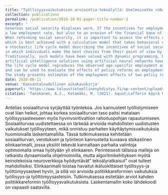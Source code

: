 ```yaml
---
title: "Työllisyysvaikutuksien arviointia tekoälyllä: Unelmoivatko robotit ansiosidonnaisesta sosiaaliturvasta?"
collection: publications
permalink: /publication/2010-10-01-paper-title-number-2
excerpt: '
Generous social security displaces work. If the incentives for employment are too weak, a high level of social security leads not only to 
a low employment rate, but also to an erosion of the financial base of the welfare state. 
When reforming social security, it is important to assess the effects of possible reforms on employment, 
which is best achieved with a calculation model that takes behavioral effects into account. In this research, 
a stochastic life cycle model describing the incentives of social security, taxation and work is developed, 
in which individuals make the best choices from their point of view by optimizing their own benefit over the life cycle. 
Traditionally, such models have been solved with dynamic programming, but with the development of algorithms, 
artificial intelligence solutions using artificial neural networks have become possible. 
The life cycle model reproduces the observed age-specific employment and unemployment rates well, 
and can be used to evaluate the effects of policy reforms on employment and unemployment rates. 
The study presents estimates of the employment effects of two policy reforms. The entire source code of the calculation model is freely available. In Finnish.'
date: 2020-06-11
venue: 'Kansantaloudellinen aikakauskirja'
paperurl: 'https://www.taloustieteellinenyhdistys.fi/wp-content/uploads/2020/06/KAK_2_2020_WEB-94-123.pdf'
citation: 'Tanskanen, A.J., Kotamäki, M. (2021). &quot;Lafferin käyrä heterogeenisessa populaatiossa – ja miksi verolajilla on väliä&quot; <i>Kansantaloudellinen aikakauskirja</i>. 117 (3), 383-406.'
---
```

Antelias sosiaaliturva syrjäyttää työntekoa. Jos kannusteet työllistymiseen ovat liian heikot, johtaa korkea sosiaaliturvan taso paitsi matalaan työllisyysasteeseen myös hyvinvointivaltion rahoituspohjan rapautumiseen. Sosiaaliturvaa uudistettaessa on tärkeää arvioida mahdollisten uudistusten vaikutukset työllisyyteen, mikä onnistuu parhaiten käyttäytymisvaikutuksia huomioivalla laskentamallilla. Tässä tutkimuksessa kehitetään sosiaaliturvan, verotuksen ja työnteon kannusteita kuvaava stokastinen elinkaarimalli, jossa yksilöt tekevät kannaltaan parhaita valintoja optimoimalla omaa hyötyään yli elinkaaren. Perinteisesti tällaisia malleja on ratkaistu dynaamisella ohjelmoinnilla, mutta algoritmikehityksen myötä keinotekoisia neuroverkkoja hyödyntävät” tekoälyratkaisut” ovat tulleet mahdollisiksi. Elinkaarimalli toistaa havaitut ikäluokittaiset työllisyys-ja työttömyysasteet hyvin, ja sillä voi arvioida politiikkareformien vaikutuksia työllisyys-ja työttömyysasteisiin. Tutkimuksessa esitetään arviot kahden politiikkareformin työllisyysvaikutuksista. Laskentamallin koko lähdekoodi on vapaasti saatavilla.

